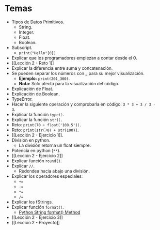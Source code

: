 # Temas
- Tipos de Datos Primitivos.
	- String.
	- Integer.
	- Float.
	- Boolean.
- Subscript.
	- `print("Hello"[0])`
- Explicar que los programadores empiezan a contar desde el 0.
- [[Lección 2 - Reto 1]]
- Explicar la diferencia entre suma y concatenación.
- Se pueden separar los números con _ para su mejor visualización.
	- **Ejemplo:** `print(201_300)`.
	- **Nota:** Solo afecta para la visualización del código.
- Explicación de Float.
- Explicación de Boolean.
- TypeError.
- Hacer la siguiente operación y comprobarla en código: `3 * 3 + 3 / 3 - 3`.
- Explicar la función `type()`.
- Explicar la función `str()`.
- Reto: `print(70 + float('100.5'))`.
- Reto: `print(str(70) + str(100))`.
- [[Lección 2 - Ejercicio 1]].
- División en python.
	- La división retorna un float siempre.
- Potencia en python (`**`).
- [[Lección 2 - Ejercicio 2]]
- Explicar función `round()`.
- Explicar `//`.
	- Redondea hacia abajo una división.
- Explicar los operadores especiales:
	- `+=`
	- `-=`
	- `*=`
	- `/=`
- Explicar los fStrings.
- Explicar función `format()`.
	- [Python String format() Method](https://www.w3schools.com/python/ref_string_format.asp)
- [[Lección 2 - Ejercicio 3]]
- [[Lección 2 - Proyecto]]
